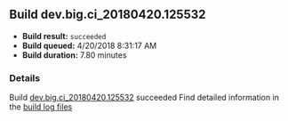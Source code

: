 ## Build dev.big.ci_20180420.125532
- **Build result:** `succeeded`
- **Build queued:** 4/20/2018 8:31:17 AM
- **Build duration:** 7.80 minutes
### Details
Build [dev.big.ci_20180420.125532](https://winappstudio.visualstudio.com/web/build.aspx?pcguid=a4ef43be-68ce-4195-a619-079b4d9834c2&builduri=vstfs%3a%2f%2f%2fBuild%2fBuild%2f25532) succeeded
Find detailed information in the [build log files](https://uwpctdiags.blob.core.windows.net/buildlogs/dev.big.ci_20180420.125532_logs.zip)
